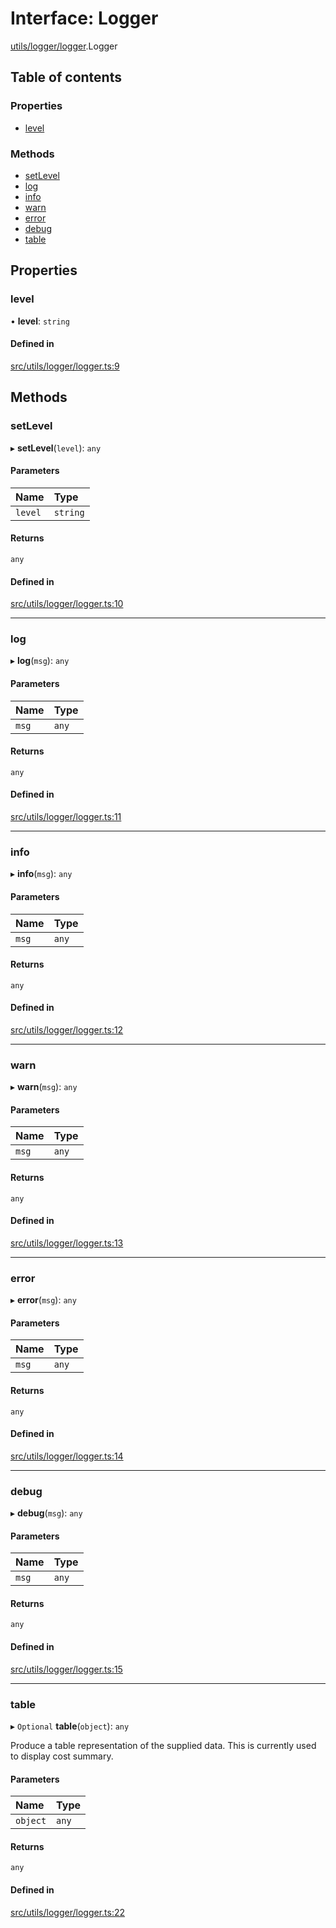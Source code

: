 # Interface: Logger

[utils/logger/logger](../modules/utils_logger_logger).Logger

## Table of contents

### Properties

- [level](utils_logger_logger.Logger#level)

### Methods

- [setLevel](utils_logger_logger.Logger#setlevel)
- [log](utils_logger_logger.Logger#log)
- [info](utils_logger_logger.Logger#info)
- [warn](utils_logger_logger.Logger#warn)
- [error](utils_logger_logger.Logger#error)
- [debug](utils_logger_logger.Logger#debug)
- [table](utils_logger_logger.Logger#table)

## Properties

### level

• **level**: `string`

#### Defined in

[src/utils/logger/logger.ts:9](https://github.com/golemfactory/golem-js/blob/614ea72/src/utils/logger/logger.ts#L9)

## Methods

### setLevel

▸ **setLevel**(`level`): `any`

#### Parameters

| Name    | Type     |
| :------ | :------- |
| `level` | `string` |

#### Returns

`any`

#### Defined in

[src/utils/logger/logger.ts:10](https://github.com/golemfactory/golem-js/blob/614ea72/src/utils/logger/logger.ts#L10)

---

### log

▸ **log**(`msg`): `any`

#### Parameters

| Name  | Type  |
| :---- | :---- |
| `msg` | `any` |

#### Returns

`any`

#### Defined in

[src/utils/logger/logger.ts:11](https://github.com/golemfactory/golem-js/blob/614ea72/src/utils/logger/logger.ts#L11)

---

### info

▸ **info**(`msg`): `any`

#### Parameters

| Name  | Type  |
| :---- | :---- |
| `msg` | `any` |

#### Returns

`any`

#### Defined in

[src/utils/logger/logger.ts:12](https://github.com/golemfactory/golem-js/blob/614ea72/src/utils/logger/logger.ts#L12)

---

### warn

▸ **warn**(`msg`): `any`

#### Parameters

| Name  | Type  |
| :---- | :---- |
| `msg` | `any` |

#### Returns

`any`

#### Defined in

[src/utils/logger/logger.ts:13](https://github.com/golemfactory/golem-js/blob/614ea72/src/utils/logger/logger.ts#L13)

---

### error

▸ **error**(`msg`): `any`

#### Parameters

| Name  | Type  |
| :---- | :---- |
| `msg` | `any` |

#### Returns

`any`

#### Defined in

[src/utils/logger/logger.ts:14](https://github.com/golemfactory/golem-js/blob/614ea72/src/utils/logger/logger.ts#L14)

---

### debug

▸ **debug**(`msg`): `any`

#### Parameters

| Name  | Type  |
| :---- | :---- |
| `msg` | `any` |

#### Returns

`any`

#### Defined in

[src/utils/logger/logger.ts:15](https://github.com/golemfactory/golem-js/blob/614ea72/src/utils/logger/logger.ts#L15)

---

### table

▸ `Optional` **table**(`object`): `any`

Produce a table representation of the supplied data.
This is currently used to display cost summary.

#### Parameters

| Name     | Type  |
| :------- | :---- |
| `object` | `any` |

#### Returns

`any`

#### Defined in

[src/utils/logger/logger.ts:22](https://github.com/golemfactory/golem-js/blob/614ea72/src/utils/logger/logger.ts#L22)
